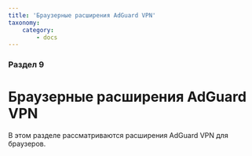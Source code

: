 ```yaml
---
title: 'Браузерные расширения AdGuard VPN'
taxonomy:
    category:
        - docs
---
```


### Раздел 9

# Браузерные расширения AdGuard VPN 

В этом разделе рассматриваются расширения AdGuard VPN для браузеров.